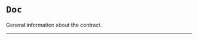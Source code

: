 [Doc]: #Doc
[Doc-policy-address]: #Doc-policy-address
[Doc-value-uint256]: #Doc-value-uint256
[SampleDoc1]: SampleDoc1.md#SampleDoc1
[SampleDoc1-onlyAuthority--]: SampleDoc1.md#SampleDoc1-onlyAuthority--
[SampleDoc1-authority-address]: SampleDoc1.md#SampleDoc1-authority-address
[SampleDoc1-map-mapping-uint256----address-]: SampleDoc1.md#SampleDoc1-map-mapping-uint256----address-
[SampleDoc1-firstFunction-address-uint256-]: SampleDoc1.md#SampleDoc1-firstFunction-address-uint256-
[SampleDoc1-secondFunction-uint256-mapping-uint256----address--]: SampleDoc1.md#SampleDoc1-secondFunction-uint256-mapping-uint256----address--
[SampleDoc1-EventEmitted-uint256-]: SampleDoc1.md#SampleDoc1-EventEmitted-uint256-
[SampleDoc1-Struct]: SampleDoc1.md#SampleDoc1-Struct
[SampleDoc2]: SampleDoc2.md#SampleDoc2
[SampleDoc2-onlyAuthority--]: SampleDoc2.md#SampleDoc2-onlyAuthority--
[SampleDoc2-authority-address]: SampleDoc2.md#SampleDoc2-authority-address
[SampleDoc2-map-mapping-uint256----address-]: SampleDoc2.md#SampleDoc2-map-mapping-uint256----address-
[SampleDoc2-firstFunction-address-uint256-]: SampleDoc2.md#SampleDoc2-firstFunction-address-uint256-
[SampleDoc2-secondFunction-uint256-mapping-uint256----address--]: SampleDoc2.md#SampleDoc2-secondFunction-uint256-mapping-uint256----address--
[SampleDoc2-EventEmitted-uint256-]: SampleDoc2.md#SampleDoc2-EventEmitted-uint256-
[SampleDoc2-Struct]: SampleDoc2.md#SampleDoc2-Struct
# `Doc`

General information about the contract.



---





